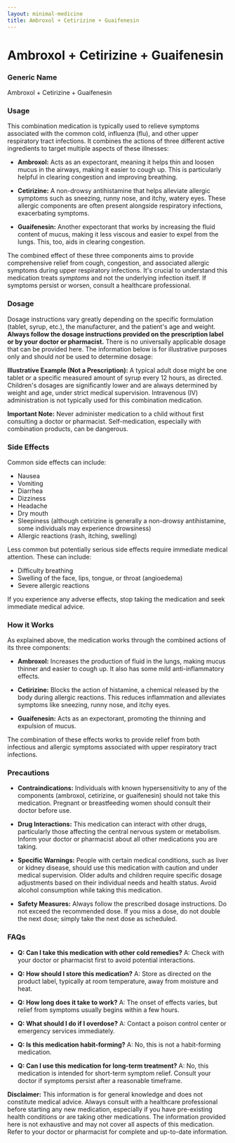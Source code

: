 ```yaml
---
layout: minimal-medicine
title: Ambroxol + Cetirizine + Guaifenesin
---
```


# Ambroxol + Cetirizine + Guaifenesin
### Generic Name
Ambroxol + Cetirizine + Guaifenesin


### Usage

This combination medication is typically used to relieve symptoms associated with the common cold, influenza (flu), and other upper respiratory tract infections.  It combines the actions of three different active ingredients to target multiple aspects of these illnesses:

* **Ambroxol:** Acts as an expectorant, meaning it helps thin and loosen mucus in the airways, making it easier to cough up. This is particularly helpful in clearing congestion and improving breathing.

* **Cetirizine:**  A non-drowsy antihistamine that helps alleviate allergic symptoms such as sneezing, runny nose, and itchy, watery eyes.  These allergic components are often present alongside respiratory infections, exacerbating symptoms.

* **Guaifenesin:** Another expectorant that works by increasing the fluid content of mucus, making it less viscous and easier to expel from the lungs. This, too, aids in clearing congestion.

The combined effect of these three components aims to provide comprehensive relief from cough, congestion, and associated allergic symptoms during upper respiratory infections.  It's crucial to understand this medication treats *symptoms* and not the underlying infection itself.  If symptoms persist or worsen, consult a healthcare professional.


### Dosage

Dosage instructions vary greatly depending on the specific formulation (tablet, syrup, etc.), the manufacturer, and the patient's age and weight.  **Always follow the dosage instructions provided on the prescription label or by your doctor or pharmacist.**  There is no universally applicable dosage that can be provided here.  The information below is for illustrative purposes only and should *not* be used to determine dosage:

**Illustrative Example (Not a Prescription):**  A typical adult dose might be one tablet or a specific measured amount of syrup every 12 hours, as directed.  Children's dosages are significantly lower and are always determined by weight and age, under strict medical supervision.  Intravenous (IV) administration is not typically used for this combination medication.

**Important Note:**  Never administer medication to a child without first consulting a doctor or pharmacist.   Self-medication, especially with combination products, can be dangerous.


### Side Effects

Common side effects can include:

* Nausea
* Vomiting
* Diarrhea
* Dizziness
* Headache
* Dry mouth
* Sleepiness (although cetirizine is generally a non-drowsy antihistamine, some individuals may experience drowsiness)
* Allergic reactions (rash, itching, swelling)


Less common but potentially serious side effects require immediate medical attention.  These can include:

* Difficulty breathing
* Swelling of the face, lips, tongue, or throat (angioedema)
* Severe allergic reactions


If you experience any adverse effects, stop taking the medication and seek immediate medical advice.


### How it Works

As explained above, the medication works through the combined actions of its three components:

* **Ambroxol:** Increases the production of fluid in the lungs, making mucus thinner and easier to cough up.  It also has some mild anti-inflammatory effects.

* **Cetirizine:** Blocks the action of histamine, a chemical released by the body during allergic reactions. This reduces inflammation and alleviates symptoms like sneezing, runny nose, and itchy eyes.

* **Guaifenesin:** Acts as an expectorant, promoting the thinning and expulsion of mucus.


The combination of these effects works to provide relief from both infectious and allergic symptoms associated with upper respiratory tract infections.



### Precautions

* **Contraindications:** Individuals with known hypersensitivity to any of the components (ambroxol, cetirizine, or guaifenesin) should not take this medication.  Pregnant or breastfeeding women should consult their doctor before use.

* **Drug Interactions:**  This medication can interact with other drugs, particularly those affecting the central nervous system or metabolism. Inform your doctor or pharmacist about all other medications you are taking.

* **Specific Warnings:**  People with certain medical conditions, such as liver or kidney disease, should use this medication with caution and under medical supervision.  Older adults and children require specific dosage adjustments based on their individual needs and health status. Avoid alcohol consumption while taking this medication.

* **Safety Measures:**  Always follow the prescribed dosage instructions.  Do not exceed the recommended dose. If you miss a dose, do not double the next dose; simply take the next dose as scheduled.


### FAQs

* **Q: Can I take this medication with other cold remedies?** A:  Check with your doctor or pharmacist first to avoid potential interactions.

* **Q: How should I store this medication?** A: Store as directed on the product label, typically at room temperature, away from moisture and heat.

* **Q:  How long does it take to work?** A:  The onset of effects varies, but relief from symptoms usually begins within a few hours.

* **Q:  What should I do if I overdose?** A: Contact a poison control center or emergency services immediately.

* **Q: Is this medication habit-forming?** A: No, this is not a habit-forming medication.

* **Q: Can I use this medication for long-term treatment?** A: No, this medication is intended for short-term symptom relief. Consult your doctor if symptoms persist after a reasonable timeframe.


**Disclaimer:** This information is for general knowledge and does not constitute medical advice. Always consult with a healthcare professional before starting any new medication, especially if you have pre-existing health conditions or are taking other medications.  The information provided here is not exhaustive and may not cover all aspects of this medication.  Refer to your doctor or pharmacist for complete and up-to-date information.
